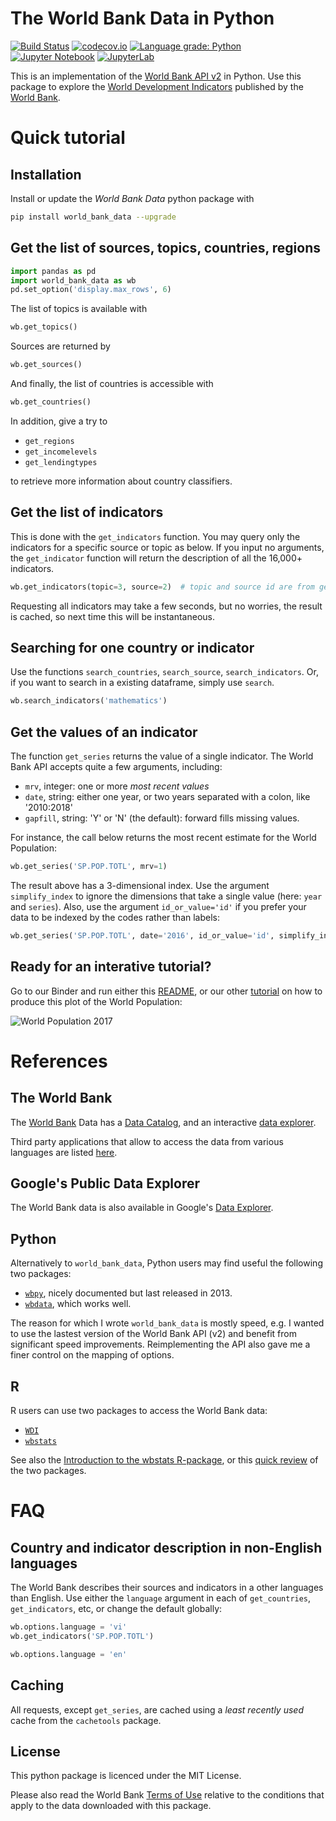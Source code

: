 # The World Bank Data in Python

[![Build Status](https://travis-ci.com/mwouts/world_bank_data.svg?branch=master)](https://travis-ci.com/mwouts/world_bank_data)
[![codecov.io](https://codecov.io/github/mwouts/world_bank_data/coverage.svg?branch=master)](https://codecov.io/github/mwouts/world_bank_data?branch=master)
[![Language grade: Python](https://img.shields.io/badge/lgtm-A+-brightgreen.svg)](https://lgtm.com/projects/g/mwouts/world_bank_data/context:python)
[![Jupyter Notebook](https://img.shields.io/badge/Binder-Notebook-blue.svg)](
    https://mybinder.org/v2/gh/mwouts/world_bank_data/master?filepath=examples%2FA%20sunburst%20plot%20of%20the%20world%20population.ipynb)
[![JupyterLab](https://img.shields.io/badge/Binder-JupyterLab-blue.svg)](
    https://mybinder.org/v2/gh/mwouts/world_bank_data/master?urlpath=lab)

This is an implementation of the [World Bank API v2](https://datahelpdesk.worldbank.org/knowledgebase/articles/889386-developer-information-overview) in Python. Use this package to explore the [World Development Indicators](http://datatopics.worldbank.org/world-development-indicators/) published by the [World Bank](http://www.worldbank.org/).

# Quick tutorial

## Installation

Install or update the _World Bank Data_ python package with

```bash
pip install world_bank_data --upgrade
```

## Get the list of sources, topics, countries, regions

```python
import pandas as pd
import world_bank_data as wb
pd.set_option('display.max_rows', 6)
```

The list of topics is available with

```python
wb.get_topics()
```

Sources are returned by

```python
wb.get_sources()
```

And finally, the list of countries is accessible with

```python
wb.get_countries()
```

In addition, give a try to
- `get_regions`
- `get_incomelevels`
- `get_lendingtypes`

to retrieve more information about country classifiers.

## Get the list of indicators

This is done with the `get_indicators` function. You may query only the indicators for a specific source or topic as below. If you input no arguments, the `get_indicator` function will return the description of all the 16,000+ indicators. 

```python
wb.get_indicators(topic=3, source=2)  # topic and source id are from get_topics/get_sources
```

Requesting all indicators may take a few seconds, but no worries, the result is cached, so next time this will be instantaneous.

## Searching for one country or indicator

Use the functions `search_countries`, `search_source`, `search_indicators`. Or, if you want to search in a existing dataframe, simply use `search`.

```python
wb.search_indicators('mathematics')
```

## Get the values of an indicator

The function `get_series` returns the value of a single indicator. The World Bank API accepts quite a few arguments, including:
- `mrv`, integer: one or more _most recent values_
- `date`, string: either one year, or two years separated with a colon, like '2010:2018'
- `gapfill`, string: 'Y' or 'N' (the default): forward fills missing values.

For instance, the call below returns the most recent estimate for the World Population:

```python
wb.get_series('SP.POP.TOTL', mrv=1)
```

The result above has a 3-dimensional index. Use the argument `simplify_index` to ignore the dimensions that take a single value (here: `year` and `series`). Also, use the argument `id_or_value='id'` if you prefer your data to be indexed by the codes rather than labels:

```python
wb.get_series('SP.POP.TOTL', date='2016', id_or_value='id', simplify_index=True)
```

## Ready for an interative tutorial?

Go to our Binder and run either this [README](https://mybinder.org/v2/gh/mwouts/world_bank_data/master?filepath=README.md), or our other [tutorial](https://mybinder.org/v2/gh/mwouts/world_bank_data/master?filepath=examples%2FA%20sunburst%20plot%20of%20the%20world%20population.ipynb) on how to produce this plot of the World Population:

![World Population 2017](https://gist.githubusercontent.com/mwouts/ec3a88f1d97e36a062f69d4072b91e39/raw/b0d4a76e185cac48d4253df8792cac4b91e746f2/world_population.png)

# References

## The World Bank

The [World Bank](https://www.worldbank.org/) Data has a [Data Catalog](https://datacatalog.worldbank.org/), and an interactive [data explorer](https://data.worldbank.org/indicator/sp.pop.totl).

Third party applications that allow to access the data from various languages are listed [here](https://data.worldbank.org/products/third-party-apps).

## Google's Public Data Explorer

The World Bank data is also available in Google's [Data Explorer](https://data.worldbank.org/products/third-party-apps).

## Python

Alternatively to `world_bank_data`, Python users may find useful the following two packages:
- [`wbpy`](https://github.com/mattduck/wbpy/blob/master/README.rst), nicely documented but last released in 2013.
- [`wbdata`](https://github.com/oliversherouse/wbdata/blob/master/README.rst), which works well.

The reason for which I wrote `world_bank_data` is mostly speed, e.g. I wanted to use the lastest version of the World Bank API (v2) and benefit from significant speed improvements. Reimplementing the API also gave me a finer control on the mapping of options.

## R

R users can use two packages to access the World Bank data:
- [`WDI`](https://github.com/vincentarelbundock/WDI/blob/master/README.md) 
- [`wbstats`](https://github.com/GIST-ORNL/wbstats/blob/master/README.md)

See also the [Introduction to the wbstats R-package](https://cran.r-project.org/web/packages/wbstats/vignettes/Using_the_wbstats_package.html), or this [quick review](https://cengel.github.io/gearup2016/worldbank.html) of the two packages.

# FAQ

## Country and indicator description in non-English languages

The World Bank describes their sources and indicators in a other languages than English. Use either the `language` argument in each of `get_countries`, `get_indicators`, etc, or change the default globally:

```python
wb.options.language = 'vi'
wb.get_indicators('SP.POP.TOTL')
```

```python
wb.options.language = 'en'
```

## Caching

All requests, except `get_series`, are cached using a _least recently used_ cache from the `cachetools` package.

## License

This python package is licenced under the MIT License.

Please also read the World Bank [Terms of Use](https://data.worldbank.org/summary-terms-of-use) relative to the conditions that apply to the data downloaded with this package.
